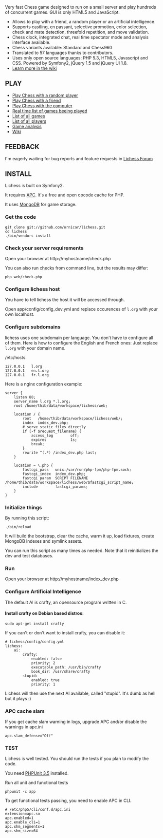 Very fast Chess game designed to run on a small server and play hundreds of concurrent games.
GUI is only HTML5 and JavaScript.

- Allows to play with a friend, a random player or an artificial intelligence.
- Supports castling, en passant, selective promotion, color selection, check and mate detection, threefold repetition, and move validation.
- Chess clock, integrated chat, real time spectator mode and analysis interface available.
- Chess variants available: Standard and Chess960
- Translated to 57 languages thanks to contributors.
- Uses only open source languages: PHP 5.3, HTML5, Javascript and CSS. Powered by Symfony2, jQuery 1.5 and jQuery UI 1.8.
- [Learn more in the wiki](http://en.lichess.org/wiki)
  
PLAY
----

- [Play Chess with a random player](http://en.lichess.org)
- [Play Chess with a friend](http://en.lichess.org/#friend)
- [Play Chess with the computer](http://en.lichess.org/#ai)
- [Real time list of games beeing played](http://en.lichess.org/games)
- [List of all games](http://en.lichess.org/games/all)
- [List of all players](http://en.lichess.org/people)
- [Game analysis](http://en.lichess.org/analyse/0Zcvl5)
- [Wiki](http://en.lichess.org/wiki)

FEEDBACK
--------

I'm eagerly waiting for bug reports and feature requests in [Lichess Forum](http://en.lichess.org/forum/lichess-feedback)

INSTALL
-------

Lichess is built on Symfony2.

It requires [APC](http://www.php.net/manual/en/book.apc.php). It's a free and open opcode cache for PHP.

It uses [MongoDB](http://mongodb.org) for game storage.

### Get the code

    git clone git://github.com/ornicar/lichess.git
    cd lichess
    ./bin/vendors install

### Check your server requirements

Open your browser at http://myhostname/check.php

You can also run checks from command line, but the results may differ:

    php web/check.php

### Configure lichess host

You have to tell lichess the host it will be accessed through.

Open app/config/config_dev.yml and replace occurences of `l.org` with your own localhost.

### Configure subdomains

lichess uses one subdomain per language. You don't have to configure all of them. Here is how to configure the English and French ones:
Just replace `l.org` with your domain name.

/etc/hosts

    127.0.0.1	l.org
    127.0.0.1	en.l.org
    127.0.0.1	fr.l.org
    
Here is a nginx configuration example:

    server {
        listen 80;
        server_name l.org *.l.org;
        root /home/thib/data/workspace/lichess/web;

        location / {
            root   /home/thib/data/workspace/lichess/web/;
            index  index_dev.php;
            # serve static files directly
            if (-f $request_filename) {
                access_log        off;
                expires           1s;
                break;
            }
            rewrite ^(.*) /index_dev.php last;
        }

        location ~ \.php {
            fastcgi_pass   unix:/var/run/php-fpm/php-fpm.sock;
            fastcgi_index  index_dev.php; 
            fastcgi_param  SCRIPT_FILENAME  /home/thib/data/workspace/lichess/web/$fastcgi_script_name;
            include        fastcgi_params;
        }
    }

### Initialize things

By running this script:

    ./bin/reload

It will build the bootstrap, clear the cache, warm it up,
load fixtures, create MongoDB indexes and symlink assets.

You can run this script as many times as needed.
Note that it reinitializes the dev and test databases.

### Run

Open your browser at http://myhostname/index_dev.php

### Configure Artificial Intelligence

The default AI is crafty, an opensource program written in C.

#### Install crafty on Debian based distros:

    sudo apt-get install crafty

If you can't or don't want to install crafty, you can disable it:

    # lichess/config/config.yml
    lichess:
        ai:
            crafty:
                enabled: false
                priority: 2
                executable_path: /usr/bin/crafty
                book_dir: /usr/share/crafty
            stupid:
                enabled: true
                priority: 1

Lichess will then use the next AI available, called "stupid".
It's dumb as hell but it plays :)

### APC cache slam

If you get cache slam warning in logs, upgrade APC and/or disable the warnings in apc.ini

    apc.slam_defense="Off"

### TEST

Lichess is well tested. You should run the tests if you plan to modify the code.

You need [PHPUnit 3.5](http://github.com/sebastianbergmann/phpunit) installed.

Run all unit and functional tests

    phpunit -c app

To get functional tests passing, you need to enable APC in CLI.

    # /etc/php5/cli/conf.d/apc.ini
    extension=apc.so
    apc.enabled=1  
    apc.enable_cli=1
    apc.shm_segments=1  
    apc.shm_size=64
